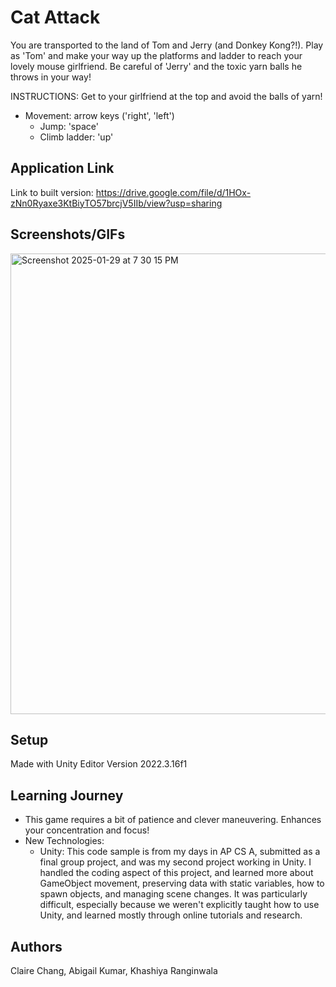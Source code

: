 # Cat Attack
You are transported to the land of Tom and Jerry (and Donkey Kong?!). Play as 'Tom' and make your way up the platforms and ladder to reach your lovely mouse girlfriend. Be careful of 'Jerry' and the toxic yarn balls he throws in your way!

INSTRUCTIONS:
Get to your girlfriend at the top and avoid the balls of yarn!
* Movement: arrow keys ('right', 'left')
     * Jump: 'space'
     * Climb ladder: 'up'

## Application Link
Link to built version: https://drive.google.com/file/d/1HOx-zNn0Ryaxe3KtBiyTO57brcjV5IIb/view?usp=sharing
## Screenshots/GIFs
<img width="737" alt="Screenshot 2025-01-29 at 7 30 15 PM" src="https://github.com/user-attachments/assets/b024a0f1-65cd-4b98-9879-7b11e9cff676" />


## Setup
Made with Unity Editor Version 2022.3.16f1

## Learning Journey
* This game requires a bit of patience and clever maneuvering. Enhances your concentration and focus!
* New Technologies:
    * Unity: This code sample is from my days in AP CS A, submitted as a final group project, and was my second project working in Unity. I handled the coding aspect of this project, and learned more about GameObject movement, preserving data with static variables, how to spawn objects, and managing scene changes. It was particularly difficult, especially because we weren't explicitly taught how to use Unity, and learned mostly through online tutorials and research. 

## Authors
Claire Chang, Abigail Kumar, Khashiya Ranginwala

